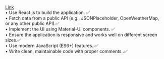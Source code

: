[Link](https://go-bananas.vercel.app/)
</br>
• Use React.js to build the application.  ✅</br>
•	Fetch data from a public API (e.g., JSONPlaceholder, OpenWeatherMap, or any other         public API).✅</br>
•	Implement the UI using Material-UI components. ✅</br>
•	Ensure the application is responsive and works well on different screen sizes.✅</br>
•	Use modern JavaScript (ES6+) features..✅</br>
•	Write clean, maintainable code with proper comments..✅</br>
